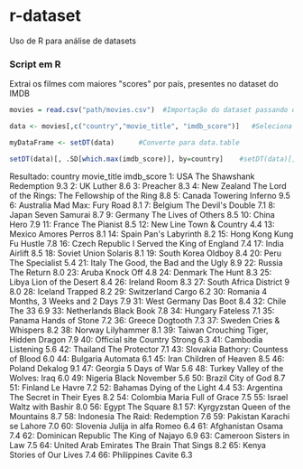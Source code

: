 # r-dataset
Uso de R para análise de datasets

### Script em R
Extrai os filmes com maiores "scores" por país, presentes no dataset do IMDB

```r 
movies = read.csv("path/movies.csv")  #Importação do dataset passando o caminho do arquivo

data <- movies[,c("country","movie_title", "imdb_score")]   #Seleciona as colunas que serão analisadas

myDataFrame <- setDT(data)  	#Converte para data.table 

setDT(data)[, .SD[which.max(imdb_score)], by=country]    #setDT(data)[, .SD[which.max(imdb_score)], by=country]
```

Resultado:
                 country                                       movie_title imdb_score
 1:                  USA                          The Shawshank Redemption        9.3
 2:                   UK                                            Luther        8.6
 3:                                                               Preacher        8.3
 4:          New Zealand The Lord of the Rings: The Fellowship of the Ring        8.8
 5:               Canada                                  Towering Inferno        9.5
 6:            Australia                                Mad Max: Fury Road        8.1
 7:              Belgium                                The Devil's Double        7.1
 8:                Japan                                     Seven Samurai        8.7
 9:              Germany                               The Lives of Others        8.5
10:                China                                              Hero        7.9
11:               France                                       The Pianist        8.5
12:             New Line                                    Town & Country        4.4
13:               Mexico                                     Amores Perros        8.1
14:                Spain                                   Pan's Labyrinth        8.2
15:            Hong Kong                                    Kung Fu Hustle        7.8
16:       Czech Republic                      I Served the King of England        7.4
17:                India                                           Airlift        8.5
18:         Soviet Union                                           Solaris        8.1
19:          South Korea                                            Oldboy        8.4
20:                 Peru                                    The Specialist        5.4
21:                Italy                    The Good, the Bad and the Ugly        8.9
22:               Russia                                        The Return        8.0
23:                Aruba                                         Knock Off        4.8
24:              Denmark                                          The Hunt        8.3
25:                Libya                                Lion of the Desert        8.4
26:              Ireland                                              Room        8.3
27:         South Africa                                        District 9        8.0
28:              Iceland                                           Trapped        8.2
29:          Switzerland                                             Cargo        6.2
30:              Romania                      4 Months, 3 Weeks and 2 Days        7.9
31:         West Germany                                          Das Boot        8.4
32:                Chile                                            The 33        6.9
33:          Netherlands                                        Black Book        7.8
34:              Hungary                                          Fateless        7.1
35:               Panama                                    Hands of Stone        7.2
36:               Greece                                          Dogtooth        7.3
37:               Sweden                                  Cries & Whispers        8.2
38:               Norway                                        Lilyhammer        8.1
39:               Taiwan                    Crouching Tiger, Hidden Dragon        7.9
40:        Official site                                    Country Strong        6.3
41:             Cambodia                                         Listening        5.6
42:             Thailand                                     The Protector        7.1
43:             Slovakia                        Bathory: Countess of Blood        6.0
44:             Bulgaria                                          Automata        6.1
45:                 Iran                                Children of Heaven        8.5
46:               Poland                                           Dekalog        9.1
47:              Georgia                                     5 Days of War        5.6
48:               Turkey                        Valley of the Wolves: Iraq        6.0
49:              Nigeria                                    Black November        5.6
50:               Brazil                                       City of God        8.7
51:              Finland                                          Le Havre        7.2
52:              Bahamas                                Dying of the Light        4.4
53:            Argentina                          The Secret in Their Eyes        8.2
54:             Colombia                               Maria Full of Grace        7.5
55:               Israel                                 Waltz with Bashir        8.0
56:                Egypt                                        The Square        8.1
57:           Kyrgyzstan                            Queen of the Mountains        8.7
58:            Indonesia                              The Raid: Redemption        7.6
59:             Pakistan                                 Karachi se Lahore        7.0
60:             Slovenia                              Julija in alfa Romeo        6.4
61:          Afghanistan                                             Osama        7.4
62:   Dominican Republic                                The King of Najayo        6.9
63:             Cameroon                                    Sisters in Law        7.5
64: United Arab Emirates                              The Brain That Sings        8.2
65:                Kenya                              Stories of Our Lives        7.4
66:          Philippines                                            Cavite        6.3

